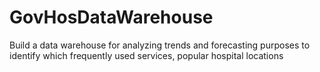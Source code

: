 # GovHosDataWarehouse
Build a data warehouse for analyzing trends and forecasting purposes to identify which frequently used services, popular hospital locations
